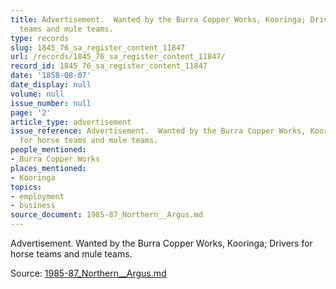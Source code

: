 ```yaml
---
title: Advertisement.  Wanted by the Burra Copper Works, Kooringa; Drivers for horse
  teams and mule teams.
type: records
slug: 1845_76_sa_register_content_11847
url: /records/1845_76_sa_register_content_11847/
record_id: 1845_76_sa_register_content_11847
date: '1858-08-07'
date_display: null
volume: null
issue_number: null
page: '2'
article_type: advertisement
issue_reference: Advertisement.  Wanted by the Burra Copper Works, Kooringa; Drivers
  for horse teams and mule teams.
people_mentioned:
- Burra Copper Works
places_mentioned:
- Kooringa
topics:
- employment
- business
source_document: 1985-87_Northern__Argus.md
---
```


Advertisement.  Wanted by the Burra Copper Works, Kooringa; Drivers for horse teams and mule teams.

Source: [1985-87_Northern__Argus.md](/downloads/markdown/1985-87_Northern__Argus.md)
